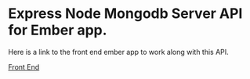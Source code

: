 # Express Node Mongodb Server API for Ember app. 

Here is a link to the front end ember app to work along with
this API. 

[Front End](../../meen-app1/blob/master/README.md)